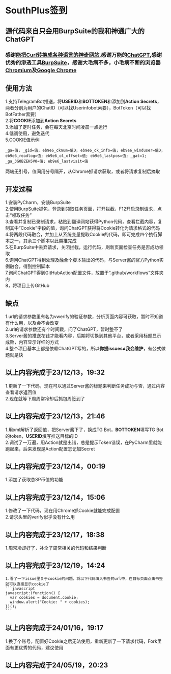 # SouthPlus签到
## 源代码来自只会用BurpSuite的我和神通广大的ChatGPT
### 感谢[能把Curl转换成各种语言的神奇网站](https://curlconverter.com/),感谢万能的[ChatGPT](https://poe.com/ChatGPT),感谢优秀的渗透工具[BurpSuite](https://portswigger.net/burp)，感谢大毛病不多，小毛病不断的浏览器[Chromium](https://www.chromium.org/chromium-projects/)及[Google Chrome](https://www.google.com/chrome/)
## 使用方法
1.支持TelegramBot推送，将**USERID**和**BOTTOKEN**和添加到**Action Secrets**，两者分别为用户的ChatID（可以找Userinfobot索要），BotToken（可以找BotFather索要）  
2.将**COOKIE**添加到**Action Secrets**  
3.添加了定时任务，会在每天北京时间凌晨一点运行  
4.低调使用，避免迭代  
5.COOKIE值示例  
```plaintext
_ga=值; _gid=值; eb9e6_cknum=值D; eb9e6_ck_info=值; eb9e6_winduser=值D; eb9e6_readlog=值; eb9e6_ol_offset=值; eb9e6_lastpos=值; _gat=1; _ga_3G0BZEH5V0=值; eb9e6_lastvisit=值
```
两端无引号，值间用分号隔开，从Chrome抓请求获取，或者将请求复制后摘取  
## 开发过程
1.安装PyCharm，安装BurpSuite  
2.使用BurpSuite抓包，登录到领取任务页面，打开拦截，F12开启录制请求，点击“领取任务”  
3.查看并复制已录制请求，粘贴到翻译网站获得Python代码，查看拦截内容，复制其中“Cookie”字段的值，询问ChatGPT获得将Cookie转化为请求格式的代码  
4.将两段代码融合，并加上从系统变量提取Cookie的代码，即可完成四个执行脚本之一，其余三个脚本以此类推完成  
5.在BurpSuite中丢弃请求，关闭拦截，运行代码，刷新页面检查任务是否成功领取  
6.询问ChatGPT得到处理及融合个脚本输出的代码，与Server酱的官方Python实例融合，得到控制脚本  
7.询问ChatGPT得到GitHubAction配置文件，放置于“.github/workflows”文件夹内  
8，将项目上传GitHub  
## 缺点   
1.url的请求参数里有名为vwerify的验证参数，分析页面内容可获取，暂时不知道有什么用，以及会不会改变  
2.url的请求参数还有个时间戳，问了ChatGPT，暂时整不了  
3.Server酱的推送花钱才能看内容，后期将切换到其他平台，或者采用标题显示成败，内容显示详细的方式  
4.整个项目基本上都是依赖ChatGPT写的，所以**你提issues≠我会维护**，有公式做题就是快
## 以上内容完成于23/12/13，19:32  
1.更新了一下代码，现在可以通过Server酱的标题来判断任务成功与否，通过内容查看请求返回值  
2.现在就等下周周常冷却后抓包周签到了  
## 以上内容完成于23/12/13，21:46
1.用xml解析了返回值，把Server酱下了，换成TG Bot，**BOTTOKEN**填写TG Bot的token，**USERID**填写推送目标的ID  
2.调试了一万遍，用Action就是出错，总是提示Token错误，在PyCharm里就能跑起来，后来发现是Action配置忘记加Secret
## 以上内容完成于23/12/14，00:19
1.添加了获取总SP币值的功能  
## 以上内容完成于23/12/14，15:06
1.修改了一下代码，现在用Chrome抓Cookie就能完成配置  
2.请求头里的verify似乎没有什么用
## 以上内容完成于23/12/17，18:38
1.周常冷却好了，补全了周常相关的代码和结果判断
## 以上内容完成于23/12/19，14:24  
~~~
1.看了一下issue里关于cookie的问题，将以下代码填入书签的url中，在目标页面点击书签就可以直接显示cookie了  
```javascript
javascript:(function() {
  var cookies = document.cookie;
  window.alert("Cookie: " + cookies);
})();
```
~~~
## 以上内容完成于24/01/16，19:17  
1.换了个账号，配置好Cookie之后无法使用，重新更新了一下请求代码，Fork里面有更优秀的代码，建议使用  
## 以上内容完成于24/05/19，20:23
